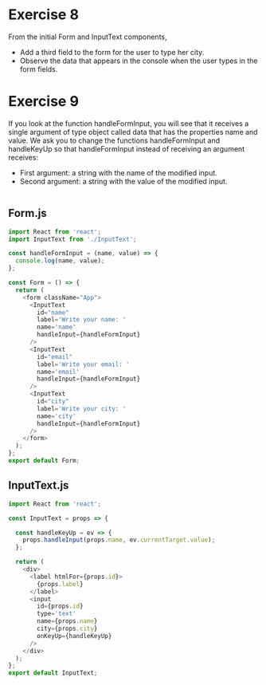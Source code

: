 # Exercise 8

From the initial Form and InputText components,

- Add a third field to the form for the user to type her city.
- Observe the data that appears in the console when the user types in the form fields.

# Exercise 9

If you look at the function handleFormInput, you will see that it receives a single argument of type object called data that has the properties name and value.
We ask you to change the functions handleFormInput and handleKeyUp so that handleFormInput instead of receiving an argument receives:

- First argument: a string with the name of the modified input.
- Second argument: a string with the value of the modified input.

![]()

## Form.js
```javaScript
import React from 'react';
import InputText from './InputText';

const handleFormInput = (name, value) => {
  console.log(name, value);
};

const Form = () => {
  return (
    <form className="App">
      <InputText
        id="name"
        label='Write your name: '
        name='name'
        handleInput={handleFormInput}
      />
      <InputText
        id="email"
        label='Write your email: '
        name='email'
        handleInput={handleFormInput}
      />
      <InputText
        id="city"
        label='Write your city: '
        name='city'
        handleInput={handleFormInput}
      />
    </form>
  );
};
export default Form;
```

## InputText.js
```javaScript
import React from 'react';

const InputText = props => {

  const handleKeyUp = ev => {
    props.handleInput(props.name, ev.currentTarget.value);
  };

  return (
    <div>
      <label htmlFor={props.id}>
        {props.label}
      </label>
      <input
        id={props.id}
        type='text'
        name={props.name}
        city={props.city}
        onKeyUp={handleKeyUp}
      />
    </div>
  );
};
export default InputText;
```
